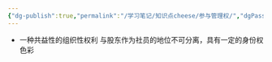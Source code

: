 ```yaml
---
{"dg-publish":true,"permalink":"/学习笔记/知识点cheese/参与管理权/","dgPassFrontmatter":true}
---
```


- ⼀种共益性的组织性权利
与股东作为社员的地位不可分离，具有⼀定的身份权色彩
